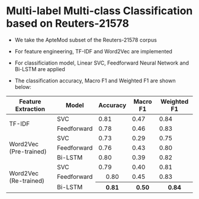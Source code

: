 # Multi-label Multi-class Classification based on Reuters-21578

- We take the ApteMod subset of the Reuters-21578 corpus

- For feature engineering, TF-IDF and Word2Vec are implemented

- For classificiation model, Linear SVC, Feedforward Neural Network and Bi-LSTM are applied

- The classification accuracy, Macro F1 and Weighted F1 are shown below:


<table>
    <thead>
        <tr>
            <th>Feature Extraction</th>
            <th>Model</th>
            <th>Accuracy</th>
            <th>Macro F1</th>
            <th>Weighted F1</th>
        </tr>
    </thead>
    <tbody>
        <tr>
            <td rowspan=2>TF-IDF</td>
            <td >SVC</td>
            <td>0.81</td>
            <td>0.47</td>
            <td>0.84</td>
        </tr>
        <tr>
            <td >Feedforward</td>
            <td>0.78</td>
            <td>0.46</td>
            <td>0.83</td>
        </tr>
        <tr>
            <td rowspan=3>Word2Vec (Pre-trained)</td>
            <td >SVC</td>
            <td>0.73</td>
            <td>0.29</td>
            <td>0.75</td>
        </tr>
        <tr>
            <td >Feedforward</td>
            <td>0.76</td>
            <td>0.43</td>
            <td>0.80</td>
        </tr>
        <tr>
            <td >Bi-LSTM</td>
            <td>0.80</td>
            <td>0.39</td>
            <td>0.82</td>
        </tr>
        <tr>
            <td rowspan=3>Word2Vec (Re-trained)</td>
            <td >SVC</td>
            <td>0.79</td>
            <td>0.40</td>
            <td>0.81</td>
        </tr>
        <tr>
            <td >Feedforward</td>
            <td style="text-align:center">0.80</td>
            <td>0.45</td>
            <td>0.83</td>
        </tr>
        <tr>
            <td >Bi-LSTM</td>
            <th>0.81</th>
            <th>0.50</th>
            <th>0.84</th>
        </tr>
    </tbody>
</table>


